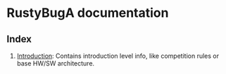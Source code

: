 # RustyBugA documentation

## Index

1. [Introduction](./1-Introduction/README.md): Contains introduction level info, like competition rules or base HW/SW architecture.

